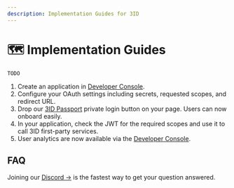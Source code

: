 ```yaml
---
description: Implementation Guides for 3ID
---
```


# 🗺️ Implementation Guides

`TODO`

1. Create an application in [Developer Console](https://console.threeid.xyz).
1. Configure your OAuth settings including secrets, requested scopes, and redirect URL.
1. Drop our [3ID Passport]() private login button on your page. Users can now onboard easily.
1. In your application, check the JWT for the required scopes and use it to call 3ID first-party services.
1. User analytics are now available via the [Developer Console](https://console.threeid.xyz).

## FAQ

Joining our [Discord →](https://discord.gg/UgwAsJf6C5) is the fastest way to get your question answered.
